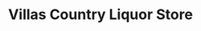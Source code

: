 ---
title: "Villas Country Liquor Store"
url: /villas/villas-country-liquor-store/
shop: Spirituosen
---